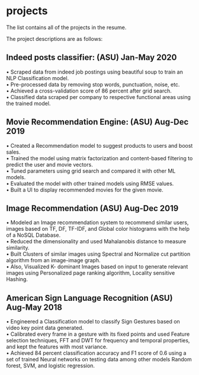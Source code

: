 # projects

The list contains all of the projects in the resume.

The project descriptions are as follows:

## Indeed posts classifier:										        (ASU)  Jan-May 2020<br/>
•	Scraped data from indeed job postings using beautiful soup to train an NLP Classification model. <br/>
•	Pre-processed data by removing stop words, punctuation, noise, etc.<br/>
•	Achieved a cross-validation score of 86 percent after grid search.<br/>
•	Classified data scraped per company to respective functional areas using the trained model.<br/>

## Movie Recommendation Engine:								        (ASU)  Aug-Dec 2019<br/>

•	Created a Recommendation model to suggest products to users and boost sales.<br/>
•	Trained the model using matrix factorization and content-based filtering to predict the user and movie vectors.<br/>
•	Tuned parameters using grid search and compared it with other ML models.<br/>
•	Evaluated the model with other trained models using RMSE values.<br/>
•	Built a UI to display recommended movies for the given movie.<br/>

## Image Recommendation										             (ASU)  Aug-Dec 2019<br/>

•	Modeled an Image recommendation system to recommend similar users, images based on TF, DF, TF-IDF, and Global color histograms with the help of a NoSQL Database.<br/>
•	Reduced the dimensionality and used Mahalanobis distance to measure similarity. <br/>
•	Built Clusters of similar images using Spectral and Normalize cut partition algorithm from an image-image graph.<br/>
•	Also, Visualized K- dominant Images based on input to generate relevant images using Personalized page ranking algorithm, Locality sensitive Hashing.<br/>

## American Sign Language Recognition								    (ASU) Aug-May 2018<br/>

•	Engineered a Classification model to classify Sign Gestures based on video key point data generated.<br/>
•	Calibrated every frame in a gesture with its fixed points and used Feature selection techniques, FFT and DWT for frequency and temporal properties, and kept the features with most variance.<br/>
•	Achieved 84 percent classification accuracy and F1 score of 0.6 using a set of trained Neural networks on testing data 
among other models  Random forest, SVM, and logistic regression. <br/>

